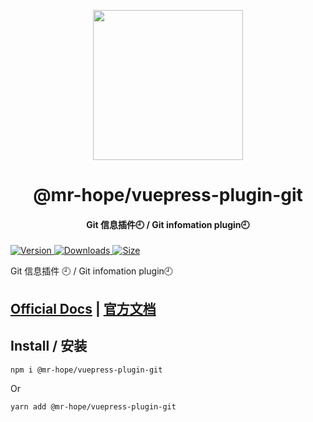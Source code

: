 <!-- markdownlint-disable -->
<p align="center">
  <img width="240" src="https://vuepress-theme-hope.github.io/logo.svg" style="text-align: center;"/>
</p>
<h1 align="center">@mr-hope/vuepress-plugin-git</h1>
<h4 align="center">Git 信息插件🕘 / Git infomation plugin🕘</h4>

[![Version](https://img.shields.io/npm/v/@mr-hope/vuepress-plugin-git.svg?style=flat-square&logo=npm) ![Downloads](https://img.shields.io/npm/dm/@mr-hope/vuepress-plugin-git.svg?style=flat-square&logo=npm) ![Size](https://img.shields.io/bundlephobia/min/@mr-hope/vuepress-plugin-git?style=flat-square&logo=npm)](https://www.npmjs.com/package/@mr-hope/vuepress-plugin-git)

<!-- markdownlint-restore -->

Git 信息插件 🕘 / Git infomation plugin🕘

## [Official Docs](https://vuepress-theme-hope.github.io/git/) | [官方文档](https://vuepress-theme-hope.github.io/git/zh/)

## Install / 安装

```bash
npm i @mr-hope/vuepress-plugin-git
```

Or

```bash
yarn add @mr-hope/vuepress-plugin-git
```
